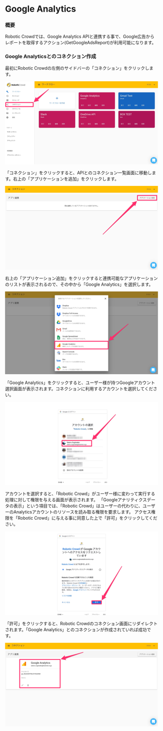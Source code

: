# Google Analytics

### 概要

Robotic Crowdでは、Google Analytics APIと連携する事で、Google広告からレポートを取得するアクション(GetGoogleAdsReport)が利用可能になります。

###  Google Analyticsとのコネクション作成

最初にRobotic Crowdの左側のサイドバーの「コネクション」をクリックします。

![](../.gitbook/assets/connection_click.png)

「コネクション」をクリックすると、APIとのコネクション一覧画面に移動します。右上の「アプリケーションを追加」をクリックします。

![](../.gitbook/assets/connection_ui.png)

右上の「アプリケーション追加」をクリックすると連携可能なアプリケーションのリストが表示されるので、その中から「Google Analytics」を選択します。

![](../.gitbook/assets/connection_list_analytics.png)

「Google Analytics」をクリックすると、ユーザー様が持つGoogleアカウント選択画面が表示されます。コネクションに利用するアカウントを選択してください。

![](../.gitbook/assets/google_account.png)

アカウントを選択すると、「Robotic Crowd」がユーザー様に変わって実行する処理に対して権限を与える画面が表示されます。
「Googleアナリティクスデータの表示」という項目では、「Robotic Crowd」はユーザーの代わりに、ユーザーのAnalyticsアカウントのリソースを読み取る権限を要求します。
アクセス権限を「Robotic Crowd」に与える事に同意した上で「許可」をクリックしてください。

![](../.gitbook/assets/analytics_integration.png)

「許可」をクリックすると、Robotic Crowdのコネクション画面にリダイレクトされます。「Google Analytics」とのコネクションが作成されていれば成功です。

![](../.gitbook/assets/set_analytics.png)
